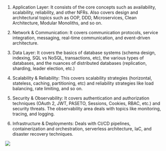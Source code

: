 1. Application Layer: It consists of the core concepts such as availability, scalability, reliability, and other NFRs. Also covers design and architectural topics such as OOP, DDD, Microservices, Clean Architecture, Modular Monoliths, and so on.

1. Network & Communication: It covers communication protocols, service integration, messaging, real-time communication, and event-driven architecture.

1. Data Layer: It covers the basics of database systems (schema design, indexing, SQL vs NoSQL, transactions, etc), the various types of databases, and the nuances of distributed databases (replication, sharding, leader election, etc.)

1. Scalability & Reliability: This covers scalability strategies (horizontal, stateless, caching, partitioning, etc) and reliability strategies like load balancing, rate limiting, and so on.

1. Security & Observability: It covers authentication and authorization techniques (OAuth 2, JWT, PASETO, Sessions, Cookies, RBAC, etc.) and security threats. The observability area deals with topics like monitoring, tracing, and logging.

1. Infrastructure & Deployments: Deals with CI/CD pipelines, containerization and orchestration, serverless architecture, IaC, and disaster recovery techniques.

<img src="https://substack-post-media.s3.amazonaws.com/public/images/f22fad89-0da7-4390-bde8-178e56221449_1280x1502.gif"/>
